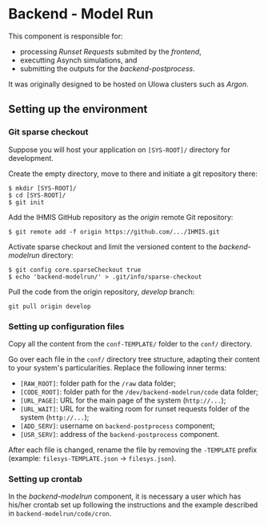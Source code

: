 # Backend - Model Run

This component is responsible for:
- processing *Runset Requests* submited by the *frontend*,
- executting Asynch simulations, and 
- submitting the outputs for the *backend-postprocess*.

It was originally designed to be hosted on UIowa clusters such as *Argon*.

## Setting up the environment

### Git sparse checkout

Suppose you will host your application on `[SYS-ROOT]/` directory for development.

Create the empty directory, move to there and initiate a git repository there:
```
$ mkdir [SYS-ROOT]/
$ cd [SYS-ROOT]/
$ git init
```

Add the IHMIS GitHub repository as the *origin* remote Git repository:
```
$ git remote add -f origin https://github.com/.../IHMIS.git
```

Activate sparse checkout and limit the versioned content to the *backend-modelrun* directory:
```
$ git config core.sparseCheckout true
$ echo 'backend-modelrun/' > .git/info/sparse-checkout
```

Pull the code from the origin repository, *develop* branch:
```
git pull origin develop
```

### Setting up configuration files

Copy all the content from the `conf-TEMPLATE/` folder to the `conf/` directory.

Go over each file in the `conf/` directory tree structure, adapting their content to your system's particularities. Replace the following inner terms:

- ```[RAW_ROOT]```: folder path for the ```/raw``` data folder; 
- ```[CODE_ROOT]```: folder path for the ```/dev/backend-modelrun/code``` data folder;
- ```[URL_PAGE]```: URL for the main page of the system (```http://...```);
- ```[URL_WAIT]```: URL for the waiting room for runset requests folder of the system (```http://...```);
- ```[ADD_SERV]```: username on ```backend-postprocess``` component;  
- ```[USR_SERV]```: address of the ```backend-postprocess``` component.

After each file is changed, rename the file by removing the `-TEMPLATE` prefix (example: `filesys-TEMPLATE.json` -> `filesys.json`).

### Setting up crontab 

In the *backend-modelrun* component, it is necessary a user which has his/her crontab set up following the instructions and the example described in ```backend-modelrun/code/cron```.    
